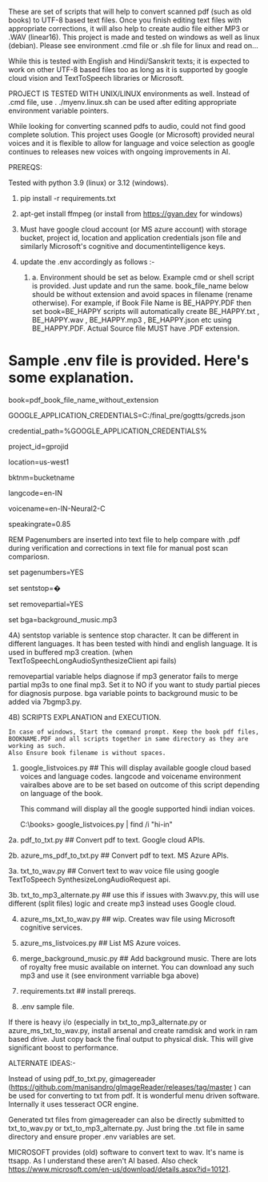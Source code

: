 These are set of scripts that will help to convert scanned pdf (such as old books) to UTF-8 based text files. Once you finish editing text files with appropriate corrections, it will also help to create audio file either MP3 or .WAV (linear16). This project is made and tested on windows as well as linux (debian). Please see environment .cmd file or .sh file for linux and read on...

While this is tested with English and Hindi/Sanskrit texts; it is expected to work on other UTF-8 based files too as long as it is supported by google cloud vision and TextToSpeech libraries or Microsoft.

PROJECT IS  TESTED WITH UNIX/LINUX environments as well. Instead of .cmd file, use . ./myenv.linux.sh can be used after editing appropriate environment variable pointers.

While looking for converting scanned pdfs to audio, could not find good complete solution. This project uses Google (or Microsoft) provided neural voices and it is flexible to allow for language and voice selection as google continues to releases new voices with ongoing improvements in AI.

PREREQS: 

Tested with python 3.9 (linux) or 3.12 (windows).
1. pip install -r requirements.txt
   
2. apt-get install ffmpeg (or install from https://gyan.dev for windows)
   
3. Must have google cloud account (or MS azure account) with storage bucket, project id, location and application credentials json file and similarly Microsoft's cognitive and documentintelligence keys.
   
4. update the .env accordingly as follows  :-
   1. a. Environment should be set as below. Example cmd or shell script is provided. Just update and run the same. book_file_name below should be without extension and avoid spaces in filename (rename otherwise). For example, if Book File Name is BE_HAPPY.PDF then set book=BE_HAPPY scripts will automatically create BE_HAPPY.txt , BE_HAPPY.wav , BE_HAPPY.mp3 , BE_HAPPY.json etc using BE_HAPPY.PDF. Actual Source file MUST have .PDF extension. 


Sample .env file is provided. Here's some explanation.
======================================================
book=pdf_book_file_name_without_extension 

GOOGLE_APPLICATION_CREDENTIALS=C:/final_pre/gogtts/gcreds.json 

credential_path=%GOOGLE_APPLICATION_CREDENTIALS% 

project_id=gprojid 

location=us-west1 

bktnm=bucketname 

langcode=en-IN 

voicename=en-IN-Neural2-C 

speakingrate=0.85 

REM Pagenumbers are inserted into text file to help compare with .pdf during verification and corrections in text file for manual post scan compariosn. 

set pagenumbers=YES 

set sentstop=� 

set removepartial=YES

set bga=background_music.mp3


4A) sentstop variable is sentence stop character. It can be different in different languages. It has been tested with hindi and english language. It is used in buffered mp3 creation. (when TextToSpeechLongAudioSynthesizeClient api fails)

removepartial variable helps diagnose if mp3 generator fails to merge partial mp3s to one final mp3. Set it to NO if you want to study partial pieces for diagnosis purpose.
bga variable points to background music to be added via 7bgmp3.py.

4B) SCRIPTS EXPLANATION and EXECUTION. 

    In case of windows, Start the command prompt. Keep the book pdf files, BOOKNAME.PDF and all scripts together in same directory as they are working as such. 
    Also Ensure book filename is without spaces. 
    
 1. google_listvoices.py ## This will display available google cloud based voices and language codes. langcode and voicename environment vairalbes above are to be set based on outcome of this script depending on language of the book.

    This command will display all the google supported hindi indian voices.

    C:\books> google_listvoices.py | find /i "hi-in"   

 2a. pdf_to_txt.py ## Convert pdf to text. Google cloud APIs. 
 
 2b. azure_ms_pdf_to_txt.py ## Convert pdf to text. MS Azure APIs.
 
 3a. txt_to_wav.py ## Convert text to wav voice file using google TextToSpeech SynthesizeLongAudioRequest api.
 
 3b. txt_to_mp3_alternate.py ## use this if issues with 3wavv.py, this will use different (split files) logic and create mp3 instead uses Google cloud.
 
 4. azure_ms_txt_to_wav.py ## wip. Creates wav file using Microsoft cognitive services.
    
 5. azure_ms_listvoices.py ## List MS Azure voices.
    
 7. merge_background_music.py ## Add background music. There are lots of royalty free music available on internet. You can download any such mp3 and use it (see environment varriable bga above)
    
 8. requirements.txt ## install prereqs.
     
 9. .env sample file.
     
If there is heavy i/o (especially in txt_to_mp3_alternate.py or azure_ms_txt_to_wav.py, install arsenal and create ramdisk and work in ram based drive. Just copy back the final output to physical disk. This will give significant boost to performance.

ALTERNATE IDEAS:-

Instead of using pdf_to_txt.py, gimagereader (https://github.com/manisandro/gImageReader/releases/tag/master ) can be used for converting to txt from pdf. It is wonderful menu driven software. Internally it uses tesseract OCR engine.

Generated txt files from gimagereader can also be directly submitted to txt_to_wav.py or txt_to_mp3_alternate.py. Just bring the .txt file in same directory and ensure proper .env variables are set.

MICROSOFT provides (old) software to convert text to wav. It's name is ttsapp. As I understand these aren't AI based.  Also check https://www.microsoft.com/en-us/download/details.aspx?id=10121.


